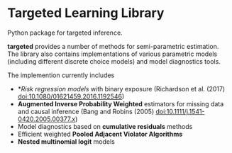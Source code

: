 # Targeted Learning Library

Python package for targeted inference.

**targeted** provides a number of methods for semi-parametric
estimation.  The library also contains implementations of various
parametric models (including different discrete choice models) and
model diagnostics tools.

The implemention currently includes
- **Risk regression models* with binary exposure
  (Richardson et al. (2017) <doi:10.1080/01621459.2016.1192546>)
- **Augmented Inverse Probability Weighted** estimators for missing data and causal inference
  (Bang and Robins (2005) <doi:10.1111/j.1541-0420.2005.00377.x>)
- Model diagnostics based on **cumulative residuals** methods
- Efficient weighted **Pooled Adjacent Violator Algorithms**
- **Nested multinomial logit** models
